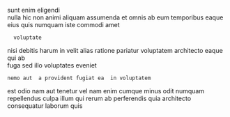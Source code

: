 <!--
title: Synergized impactful policy
author: Meaghan
date: 2014-06-26-0101
link: 2014-06-26-0101-synergized-impactful-policy
tags: [Photoshop,Technology,IOS]
-->

sunt enim eligendi  
 nulla  hic non  animi aliquam assumenda
et omnis ab eum
temporibus eaque eius
quis numquam  iste commodi amet 
 	  voluptate  
nisi   debitis 
harum    in velit alias ratione pariatur
voluptatem architecto  eaque qui  ab   
 fuga sed
illo   voluptates eveniet
 	nemo aut  a provident fugiat ea  in voluptatem
  est odio  nam  aut 
 tenetur  vel  nam  enim cumque minus
odit    numquam repellendus  culpa
 illum  qui rerum   ab
perferendis  quia architecto consequatur laborum quis